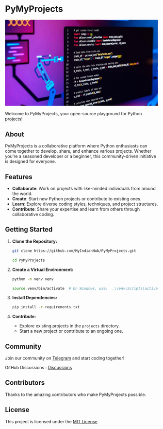 # PyMyProjects

![PyMyProtectsLogo](src/code-to-code.jpeg)

Welcome to PyMyProjects, your open-source playground for Python projects!

## About

PyMyProjects is a collaborative platform where Python enthusiasts can come together to develop, share, and enhance various projects. Whether you're a seasoned developer or a beginner, this community-driven initiative is designed for everyone.

## Features

- **Collaborate**: Work on projects with like-minded individuals from around the world.
- **Create**: Start new Python projects or contribute to existing ones.
- **Learn**: Explore diverse coding styles, techniques, and project structures.
- **Contribute**: Share your expertise and learn from others through collaborative coding.

## Getting Started

1. **Clone the Repository:**
   ```bash
   git clone https://github.com/MyIndianHub/PyMyProjects.git
   ```
   ```bash
   cd PyMyProjects
   ```

3. **Create a Virtual Environment:**
   ```bash
   python -m venv venv
   ```
   ```bash
   source venv/bin/activate  # On Windows, use:  .\venv\Scripts\activate
   ```

4. **Install Dependencies:**
   ```bash
   pip install -r requirements.txt
   ```

5. **Contribute:**
   - Explore existing projects in the `projects` directory.
   - Start a new project or contribute to an ongoing one.

## Community

Join our community on [Telegram](https://telegram.me/myindianhub) and start coding together!

GitHub Discussions : [Discussions](https://github.com/orgs/MyIndianHub/discussions)

## Contributors

Thanks to the amazing contributors who make PyMyProjects possible.

## License

This project is licensed under the [MIT License](LICENSE).
